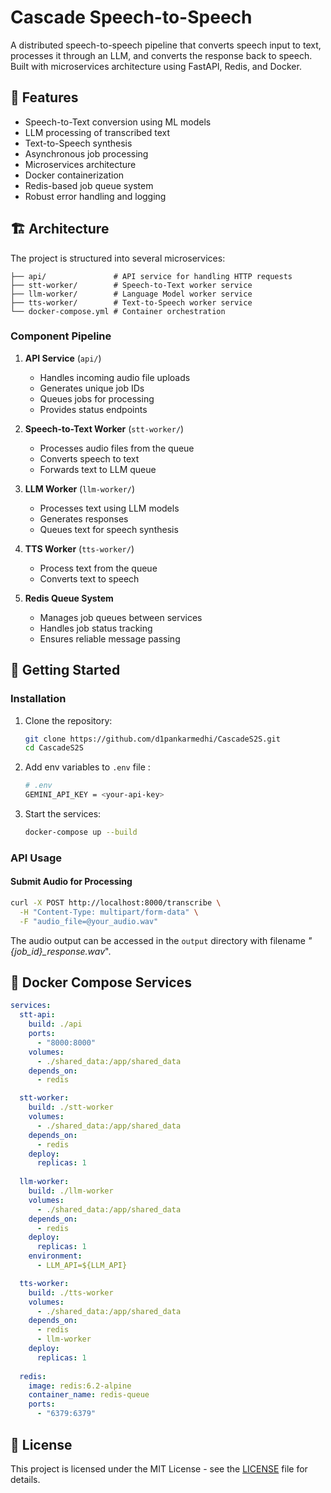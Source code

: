 # Cascade Speech-to-Speech

A distributed speech-to-speech pipeline that converts speech input to text, processes it through an LLM, and converts the response back to speech. Built with microservices architecture using FastAPI, Redis, and Docker.

## 🌟 Features

- Speech-to-Text conversion using ML models
- LLM processing of transcribed text
- Text-to-Speech synthesis
- Asynchronous job processing
- Microservices architecture
- Docker containerization
- Redis-based job queue system
- Robust error handling and logging

## 🏗️ Architecture

The project is structured into several microservices:

```
├── api/               # API service for handling HTTP requests
├── stt-worker/        # Speech-to-Text worker service
├── llm-worker/        # Language Model worker service
├── tts-worker/        # Text-to-Speech worker service
└── docker-compose.yml # Container orchestration
```

### Component Pipeline

1. **API Service** (`api/`)
   - Handles incoming audio file uploads
   - Generates unique job IDs
   - Queues jobs for processing
   - Provides status endpoints

2. **Speech-to-Text Worker** (`stt-worker/`)
   - Processes audio files from the queue
   - Converts speech to text
   - Forwards text to LLM queue

3. **LLM Worker** (`llm-worker/`)
   - Processes text using LLM models
   - Generates responses
   - Queues text for speech synthesis
  
4. **TTS Worker** (`tts-worker/`)
   - Process text from the queue
   - Converts text to speech

5. **Redis Queue System**
   - Manages job queues between services
   - Handles job status tracking
   - Ensures reliable message passing

## 🚀 Getting Started

### Installation

1. Clone the repository:
   ```bash
   git clone https://github.com/d1pankarmedhi/CascadeS2S.git
   cd CascadeS2S
   ```

2. Add env variables to `.env` file :
   ```bash
   # .env 
   GEMINI_API_KEY = <your-api-key>
   ```

3. Start the services:
   ```bash
   docker-compose up --build
   ```

### API Usage

#### Submit Audio for Processing

```bash
curl -X POST http://localhost:8000/transcribe \
  -H "Content-Type: multipart/form-data" \
  -F "audio_file=@your_audio.wav"
```

The audio output can be accessed in the `output` directory with filename *"{job_id}_response.wav*".


## 🐳 Docker Compose Services

```yaml
services:
  stt-api:
    build: ./api 
    ports:
      - "8000:8000"
    volumes:
      - ./shared_data:/app/shared_data
    depends_on:
      - redis

  stt-worker:
    build: ./stt-worker
    volumes:
      - ./shared_data:/app/shared_data
    depends_on:
      - redis
    deploy:
      replicas: 1
    
  llm-worker:
    build: ./llm-worker
    volumes:
      - ./shared_data:/app/shared_data
    depends_on:
      - redis
    deploy:
      replicas: 1
    environment:
      - LLM_API=${LLM_API}

  tts-worker:
    build: ./tts-worker
    volumes:
      - ./shared_data:/app/shared_data
    depends_on:
      - redis
      - llm-worker
    deploy:
      replicas: 1
  
  redis:
    image: redis:6.2-alpine
    container_name: redis-queue
    ports:
      - "6379:6379"
```


## 📄 License

This project is licensed under the MIT License - see the [LICENSE](LICENSE) file for details.

